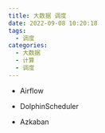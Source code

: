 ```yaml
---
title: 大数据 调度
date: 2022-09-08 10:20:18
tags:
  - 调度
categories: 
  - 大数据
  - 计算
  - 调度  
---
```


<p></p>
<!-- more -->

+ Airflow

+ DolphinScheduler

+ Azkaban

